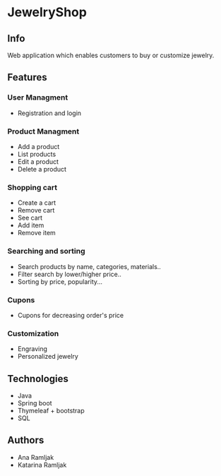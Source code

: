 # JewelryShop

## Info
Web application which enables customers to buy or customize jewelry.

## Features 

### User Managment
* Registration and login

### Product Managment
* Add a product
* List products
* Edit a product
* Delete a product

### Shopping cart
* Create a cart
* Remove cart
* See cart
* Add item
* Remove item

### Searching and sorting
* Search products by name, categories, materials..
* Filter search by lower/higher price..
* Sorting by price, popularity...

### Cupons
* Cupons for decreasing order's price

### Customization 
* Engraving
* Personalized jewelry

## Technologies
* Java
* Spring boot
* Thymeleaf + bootstrap
* SQL

## Authors
* Ana Ramljak
* Katarina Ramljak

